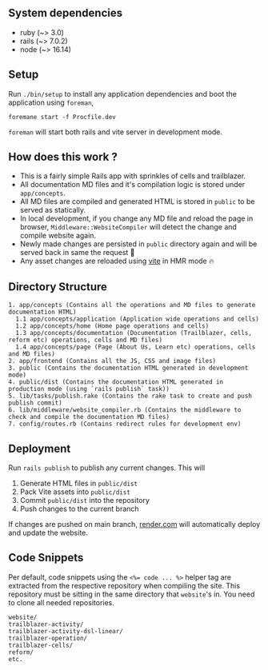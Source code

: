 ## System dependencies

- ruby (~> 3.0)
- rails (~> 7.0.2)
- node (~> 16.14)

## Setup

Run `./bin/setup` to install any application dependencies and boot the application using `foreman`,

```
foremane start -f Procfile.dev
```

`foreman` will start both rails and vite server in development mode.

## How does this work ?

- This is a fairly simple Rails app with sprinkles of cells and trailblazer.
- All documentation MD files and it's compilation logic is stored under `app/concepts`.
- All MD files are compiled and generated HTML is stored in `public` to be served as statically.
- In local development, if you change any MD file and reload the page in browser, `Middleware::WebsiteCompiler` will detect the change and compile website again.
- Newly made changes are persisted in `public` directory again and will be served back in same the request :tada:
- Any asset changes are reloaded using [vite](https://vitejs.dev/) in HMR mode :fire:

## Directory Structure

```
1. app/concepts (Contains all the operations and MD files to generate documentation HTML)
  1.1 app/concepts/application (Application wide operations and cells)
  1.2 app/concepts/home (Home page operations and cells)
  1.3 app/concepts/documentation (Documentation (Trailblazer, cells, reform etc) operations, cells and MD files)
  1.4 app/concepts/page (Page (About Us, Learn etc) operations, cells and MD files)
2. app/frontend (Contains all the JS, CSS and image files)
3. public (Contains the documentation HTML generated in development mode)
4. public/dist (Contains the documentation HTML generated in production mode (using `rails publish` task))
5. lib/tasks/publish.rake (Contains the rake task to create and push publish commit)
6. lib/middleware/website_compiler.rb (Contains the middleware to check and compile the documentation MD files)
7. config/routes.rb (Contains redirect rules for development env)
```

## Deployment

Run `rails publish` to publish any current changes. This will

  1. Generate HTML files in `public/dist`
  2. Pack Vite assets into `public/dist`
  3. Commit `public/dist` into the repository
  4. Push changes to the current branch

If changes are pushed on main branch, [render.com](render.com) will automatically deploy and update the website.

## Code Snippets

Per default, code snippets using the `<%= code ... %>` helper tag are extracted from the respective repository when compiling the site. This repository must be sitting in the same directory that `website`'s in. You need to clone all needed repositories.

```
website/
trailblazer-activity/
trailblazer-activity-dsl-linear/
trailblazer-operation/
trailblazer-cells/
reform/
etc.
```
